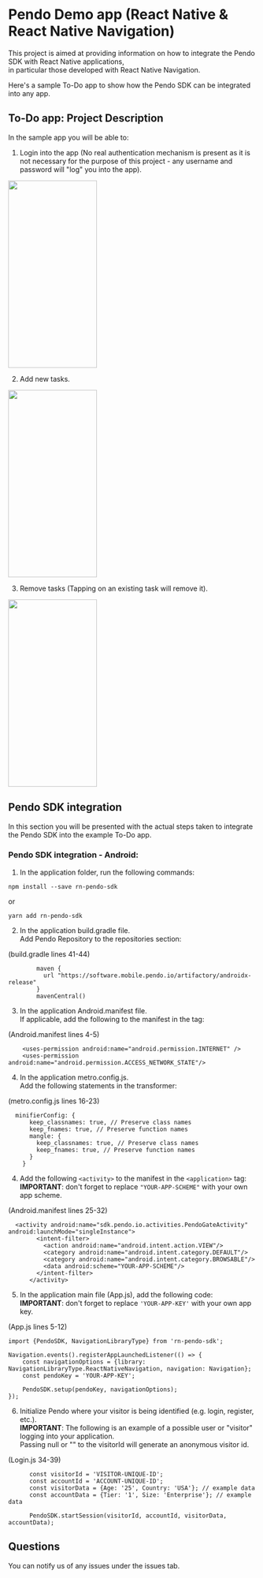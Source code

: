 # Pendo Demo app (React Native & React Native Navigation)
This project is aimed at providing information on how to integrate the Pendo SDK with React Native applications,   
in particular those developed with React Native Navigation.

Here's a sample To-Do app to show how the Pendo SDK can be integrated into any app.

## To-Do app: Project Description
In the sample app you will be able to:

1. Login into the app (No real authentication mechanism is present as it is not necessary for the purpose of this project - any username and password will "log" you into the app).
<img src="https://user-images.githubusercontent.com/93860419/158052631-7361eee6-e0f6-418f-aab2-a574bbc73847.gif" width="180" height="380"/>

2. Add new tasks.
<img src="https://user-images.githubusercontent.com/93860419/158052795-9486e947-e93f-441c-ae20-bc8d99a2ec42.gif" width="180" height="380"/>

3. Remove tasks (Tapping on an existing task will remove it).
<img src="https://user-images.githubusercontent.com/93860419/158052886-66dfef30-5c15-4c88-b947-21f49b0e352c.gif" width="180" height="380"/>

## Pendo SDK integration 

In this section you will be presented with the actual steps taken to integrate the Pendo SDK into the example To-Do app.

### Pendo SDK integration - Android:

1. In the application folder, run the following commands:
```
npm install --save rn-pendo-sdk
```
or
```
yarn add rn-pendo-sdk
```

2. In the application build.gradle file.     
Add Pendo Repository to the repositories section:  

(build.gradle lines 41-44)
```
        maven {
          url "https://software.mobile.pendo.io/artifactory/androidx-release"
        }
        mavenCentral()
```

3. In the application Android.manifest file.  
If applicable, add the following <uses-permission> to the manifest in the <manifest> tag:
  
(Android.manifest lines 4-5)
```
    <uses-permission android:name="android.permission.INTERNET" />
    <uses-permission android:name="android.permission.ACCESS_NETWORK_STATE"/>
```

4. In the application metro.config.js.  
Add the following statements in the transformer:
  
(metro.config.js lines 16-23)
```
  minifierConfig: {
      keep_classnames: true, // Preserve class names
      keep_fnames: true, // Preserve function names
      mangle: {
        keep_classnames: true, // Preserve class names
        keep_fnames: true, // Preserve function names
      }
    }
```
4. Add the following ```<activity>``` to the manifest in the ```<application>``` tag:  
**IMPORTANT**: don't forget to replace ```"YOUR-APP-SCHEME"``` with your own app scheme. 
  
(Android.manifest lines 25-32)
```
  <activity android:name="sdk.pendo.io.activities.PendoGateActivity" android:launchMode="singleInstance">
        <intent-filter>
          <action android:name="android.intent.action.VIEW"/>
          <category android:name="android.intent.category.DEFAULT"/>
          <category android:name="android.intent.category.BROWSABLE"/>
          <data android:scheme="YOUR-APP-SCHEME"/>
        </intent-filter>
      </activity>
```
5. In the application main file (App.js), add the following code:  
**IMPORTANT**: don't forget to replace ```'YOUR-APP-KEY'``` with your own app key. 
  
(App.js lines 5-12)
```
import {PendoSDK, NavigationLibraryType} from 'rn-pendo-sdk';

Navigation.events().registerAppLaunchedListener(() => {
    const navigationOptions = {library: NavigationLibraryType.ReactNativeNavigation, navigation: Navigation};
    const pendoKey = 'YOUR-APP-KEY';

    PendoSDK.setup(pendoKey, navigationOptions);
});
```
  
6. Initialize Pendo where your visitor is being identified (e.g. login, register, etc.).  
**IMPORTANT**: The following is an example of a possible user or "visitor" logging into your application.  
Passing null or "" to the visitorId will generate an anonymous visitor id.

(Login.js 34-39)
```
      const visitorId = 'VISITOR-UNIQUE-ID';
      const accountId = 'ACCOUNT-UNIQUE-ID';
      const visitorData = {Age: '25', Country: 'USA'}; // example data
      const accountData = {Tier: '1', Size: 'Enterprise'}; // example data

      PendoSDK.startSession(visitorId, accountId, visitorData, accountData);
```
## Questions 
You can notify us of any issues under the issues tab.
